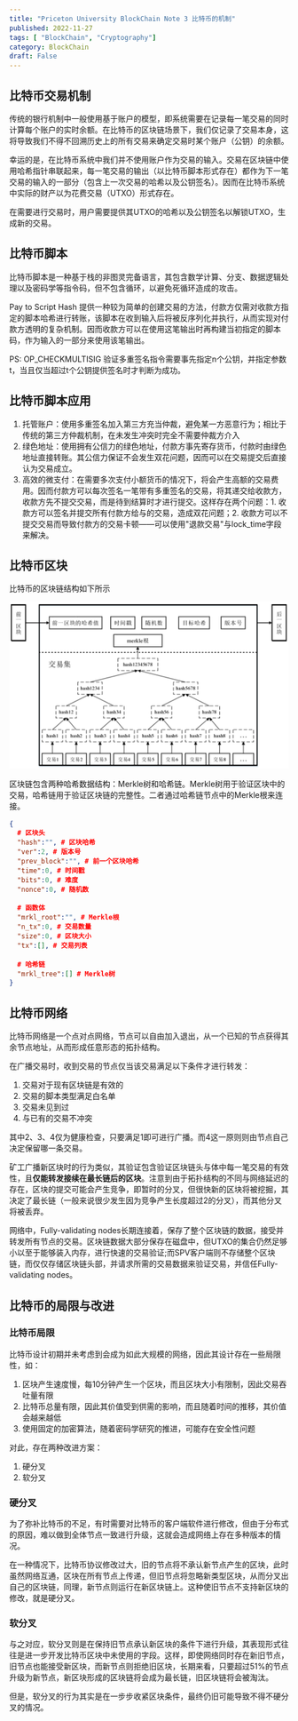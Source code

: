 ```yaml
---
title: "Priceton University BlockChain Note 3 比特币的机制"
published: 2022-11-27
tags: [ "BlockChain", "Cryptography"]
category: BlockChain
draft: False
---
```



## 比特币交易机制

传统的银行机制中一般使用基于账户的模型，即系统需要在记录每一笔交易的同时计算每个账户的实时余额。在比特币的区块链场景下，我们仅记录了交易本身，这将导致我们不得不回溯历史上的所有交易来确定交易时某个账户（公钥）的余额。

幸运的是，在比特币系统中我们并不使用账户作为交易的输入。交易在区块链中使用哈希指针串联起来，每一笔交易的输出（以比特币脚本形式存在）都作为下一笔交易的输入的一部分（包含上一次交易的哈希以及公钥签名）。因而在比特币系统中实际的财产以为花费交易（UTXO）形式存在。

在需要进行交易时，用户需要提供其UTXO的哈希以及公钥签名以解锁UTXO，生成新的交易。

## 比特币脚本

比特币脚本是一种基于栈的非图灵完备语言，其包含数学计算、分支、数据逻辑处理以及密码学等指令码，但不包含循环，以避免死循环造成的攻击。

Pay to Script Hash 提供一种较为简单的创建交易的方法，付款方仅需对收款方指定的脚本哈希进行转账，该脚本在收到输入后将被反序列化并执行，从而实现对付款方透明的复杂机制。因而收款方可以在使用这笔输出时再构建当初指定的脚本码，作为输入的一部分来使用该笔输出。

PS: OP_CHECKMULTISIG 验证多重签名指令需要事先指定n个公钥，并指定参数t，当且仅当超过t个公钥提供签名时才判断为成功。

## 比特币脚本应用

1. 托管账户：使用多重签名加入第三方充当仲裁，避免某一方恶意行为；相比于传统的第三方仲裁机制，在未发生冲突时完全不需要仲裁方介入
2. 绿色地址：使用拥有公信力的绿色地址，付款方事先寄存货币，付款时由绿色地址直接转账。其公信力保证不会发生双花问题，因而可以在交易提交后直接认为交易成立。
3. 高效的微支付：在需要多次支付小额货币的情况下，将会产生高额的交易费用。因而付款方可以每次签名一笔带有多重签名的交易，将其递交给收款方，收款方先不提交交易，而是待到结算时才进行提交。这样存在两个问题：1. 收款方可以签名并提交所有付款方给与的交易，造成双花问题；2. 收款方可以不提交交易而导致付款方的交易卡顿——可以使用"退款交易"与lock_time字段来解决。

## 比特币区块

比特币的区块链结构如下所示

![](./Priceton-University-BlockChain-Note-3/比特币区块结构.png)

区块链包含两种哈希数据结构：Merkle树和哈希链。Merkle树用于验证区块中的交易，哈希链用于验证区块链的完整性。二者通过哈希链节点中的Merkle根来连接。

```Json
{
  # 区块头
  "hash":"", # 区块哈希
  "ver":2, # 版本号
  "prev_block":"", # 前一个区块哈希
  "time":0, # 时间戳
  "bits":0, # 难度
  "nonce":0, # 随机数

  # 函数体
  "mrkl_root":"", # Merkle根
  "n_tx":0, # 交易数量
  "size":0, # 区块大小
  "tx":[], # 交易列表

  # 哈希链
  "mrkl_tree":[] # Merkle树
}
```

## 比特币网络

比特币网络是一个点对点网络，节点可以自由加入退出，从一个已知的节点获得其余节点地址，从而形成任意形态的拓扑结构。

在广播交易时，收到交易的节点仅当该交易满足以下条件才进行转发：

1. 交易对于现有区块链是有效的
2. 交易的脚本类型满足白名单
3. 交易未见到过
4. 与已有的交易不冲突

其中2、3、4仅为健康检查，只要满足1即可进行广播。而4这一原则则由节点自己决定保留哪一条交易。

矿工广播新区块时的行为类似，其验证包含验证区块链头与体中每一笔交易的有效性，且**仅能转发接续在最长链后的区块**。注意到由于拓扑结构的不同与网络延迟的存在，区块的提交可能会产生竞争，即暂时的分叉，但很快新的区块将被挖掘，其决定了最长链（一般来说很少发生因为竞争产生长度超过2的分叉），而其他分叉将被丢弃。

网络中，Fully-validating nodes长期连接着，保存了整个区块链的数据，接受并转发所有节点的交易。区块链数据大部分保存在磁盘中，但UTXO的集合仍然足够小以至于能够装入内存，进行快速的交易验证;而SPV客户端则不存储整个区块链，而仅仅存储区块链头部，并请求所需的交易数据来验证交易，并信任Fully-validating nodes。

## 比特币的局限与改进

### 比特币局限

比特币设计初期并未考虑到会成为如此大规模的网络，因此其设计存在一些局限性，如：

1. 区块产生速度慢，每10分钟产生一个区块，而且区块大小有限制，因此交易吞吐量有限
2. 比特币总量有限，因此其价值受到供需的影响，而且随着时间的推移，其价值会越来越低
3. 使用固定的加密算法，随着密码学研究的推进，可能存在安全性问题

对此，存在两种改进方案：

1. 硬分叉
2. 软分叉

### 硬分叉

为了弥补比特币的不足，有时需要对比特币的客户端软件进行修改，但由于分布式的原因，难以做到全体节点一致进行升级，这就会造成网络上存在多种版本的情况。

在一种情况下，比特币协议修改过大，旧的节点将不承认新节点产生的区块，此时虽然网络互通，区块在所有节点上传递，但旧节点将忽略新类型区块，从而分叉出自己的区块链，同理，新节点则运行在新区块链上。这种使旧节点不支持新区块的修改，就是硬分叉。

### 软分叉

与之对应，软分叉则是在保持旧节点承认新区块的条件下进行升级，其表现形式往往是进一步开发比特币区块中未使用的字段。这样，即使网络同时存在新旧节点，旧节点也能接受新区块，而新节点则拒绝旧区块，长期来看，只要超过51%的节点升级为新节点，新区块形成的区块链将会成为最长链，旧区块链将会被淘汰。

但是，软分叉的行为其实是在一步步收紧区块条件，最终仍旧可能导致不得不硬分叉的情况。
